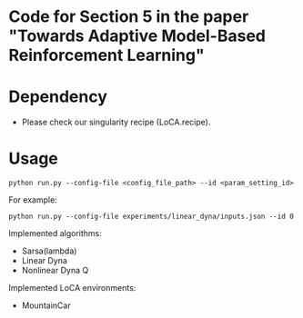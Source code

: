 # Code for Section 5 in the paper "Towards Adaptive Model-Based Reinforcement Learning"


# Dependency
* Please check our singularity recipe (LoCA.recipe).

# Usage
```python run.py --config-file <config_file_path> --id <param_setting_id>```

For example:

```python run.py --config-file experiments/linear_dyna/inputs.json --id 0```

Implemented algorithms:
* Sarsa(lambda)
* Linear Dyna
* Nonlinear Dyna Q

Implemented LoCA environments:
* MountainCar